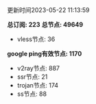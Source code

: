 更新时间2023-05-22 11:13:59

**总订阅: 223**
**总节点: 49649**
- vless节点: 36

**google ping有效节点: 1170**
- v2ray节点: 887
- ssr节点: 21
- trojan节点: 174
- ss节点: 88

